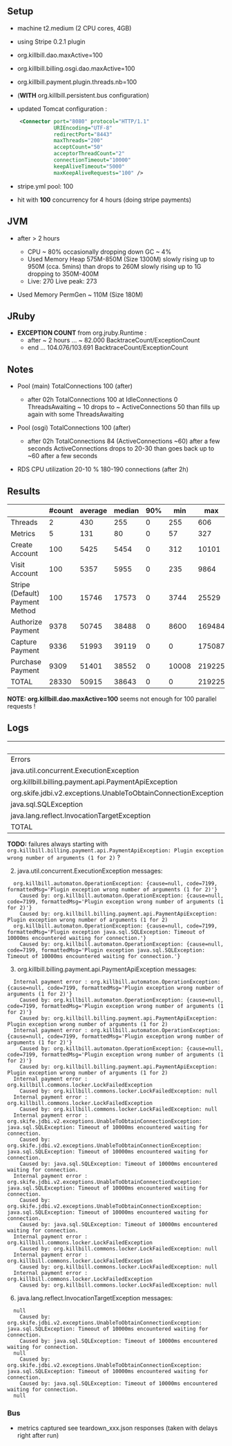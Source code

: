 ## Setup

- machine t2.medium (2 CPU cores, 4GB)

- using Stripe 0.2.1 plugin

- org.killbill.dao.maxActive=100
- org.killbill.billing.osgi.dao.maxActive=100
- org.killbill.payment.plugin.threads.nb=100
- (**WITH** org.killbill.persistent.bus configuration)

- updated Tomcat configuration :
```xml
    <Connector port="8080" protocol="HTTP/1.1"
               URIEncoding="UTF-8"
               redirectPort="8443"
               maxThreads="200"
               acceptCount="50"
               acceptorThreadCount="2"
               connectionTimeout="10000"
               keepAliveTimeout="5000"
               maxKeepAliveRequests="100" />
```

- stripe.yml pool: 100

- hit with **100** concurrency for 4 hours (doing stripe payments)

## JVM

- after > 2 hours
  * CPU ~ 80% occasionally dropping down GC ~ 4%
  * Used Memory Heap 575M-850M (Size 1300M) 
    slowly rising up to 950M (cca. 5mins) than drops to 260M
    slowly rising up to   1G dropping to 350M-400M
  * Live: 270 Live peak: 273

- Used Memory PermGen ~ 110M (Size 180M)

## JRuby

- **EXCEPTION COUNT** from org.jruby.Runtime :
  * after ~ 2 hours  ... ~ 82.000 BacktraceCount/ExceptionCount
  * end  ... 104.076/103.691 BacktraceCount/ExceptionCount

## Notes

- Pool (main) TotalConnections 100 (after)
  * after 02h TotalConnections 100 
    at IdleConnections 0 ThreadsAwaiting ~ 10
    drops to ~ ActiveConnections 50
    than fills up again with some ThreadsAwaiting

- Pool (osgi) TotalConnections 100 (after)
  * after 02h TotalConnections 84 (ActiveConnections ~60)
    after a few seconds ActiveConnections drops to 20-30
    than goes back up to ~60 after a few seconds

- RDS CPU utilization 20-10 %  180-190 connections (after 2h)

## Results

|                                 | #count | average | median | 90% |   min |    max |   errors | bandwidth |
| ------------------------------- | ------ | ------- | ------ | --- | ----- | ------ | -------- | --------- |
|                         Threads |      2 |     430 |    255 |   0 |   255 |    606 | 0.00000% |    0.02/s |
|                         Metrics |      5 |     131 |     80 |   0 |    57 |    327 | 0.00000% |    0.02/s |
|                  Create Account |    100 |    5425 |   5454 |   0 |   312 |  10101 | 0.00000% |     1.3/s |
|                   Visit Account |    100 |    5357 |   5955 |   0 |   235 |   9864 | 0.00000% |    1.81/s |
| Stripe (Default) Payment Method |    100 |   15746 |  17573 |   0 |  3744 |  25529 | 0.00000% |    1.05/s |
|               Authorize Payment |   9378 |   50745 |  38488 |   0 |  8600 | 169484 | 0.08221% |    0.78/s |
|                 Capture Payment |   9336 |   51993 |  39119 |   0 |     0 | 175087 | 0.08837% |    0.73/s |
|                Purchase Payment |   9309 |   51401 |  38552 |   0 | 10008 | 219225 | 0.08347% |    0.76/s |
|                           TOTAL |  28330 |   50915 |  38643 |   0 |     0 | 219225 | 0.08376% |    2.33/s |

**NOTE:** **org.killbill.dao.maxActive=100** seems not enough for 100 parallel requests !

## Logs

|                                                                 | Count |
| --------------------------------------------------------------- | ----- |
|                                                          Errors |     6 |
|                         java.util.concurrent.ExecutionException |    37 |
|            org.killbill.billing.payment.api.PaymentApiException |   413 |
|  org.skife.jdbi.v2.exceptions.UnableToObtainConnectionException |  1240 |
|                                           java.sql.SQLException |   433 |
|                     java.lang.reflect.InvocationTargetException |    48 |
|                                                           TOTAL |  2177 |

**TODO:** failures always starting with `org.killbill.billing.payment.api.PaymentApiException: Plugin exception wrong number of arguments (1 for 2)` ?

2. java.util.concurrent.ExecutionException messages:
```
  org.killbill.automaton.OperationException: {cause=null, code=7199, formattedMsg='Plugin exception wrong number of arguments (1 for 2)'}
    Caused by: org.killbill.automaton.OperationException: {cause=null, code=7199, formattedMsg='Plugin exception wrong number of arguments (1 for 2)'}
    Caused by: org.killbill.billing.payment.api.PaymentApiException: Plugin exception wrong number of arguments (1 for 2)
  org.killbill.automaton.OperationException: {cause=null, code=7199, formattedMsg='Plugin exception java.sql.SQLException: Timeout of 10000ms encountered waiting for connection.'}
    Caused by: org.killbill.automaton.OperationException: {cause=null, code=7199, formattedMsg='Plugin exception java.sql.SQLException: Timeout of 10000ms encountered waiting for connection.'}
```

3. org.killbill.billing.payment.api.PaymentApiException messages:
```
  Internal payment error : org.killbill.automaton.OperationException: {cause=null, code=7199, formattedMsg='Plugin exception wrong number of arguments (1 for 2)'}
    Caused by: org.killbill.automaton.OperationException: {cause=null, code=7199, formattedMsg='Plugin exception wrong number of arguments (1 for 2)'}
    Caused by: org.killbill.billing.payment.api.PaymentApiException: Plugin exception wrong number of arguments (1 for 2)
  Internal payment error : org.killbill.automaton.OperationException: {cause=null, code=7199, formattedMsg='Plugin exception wrong number of arguments (1 for 2)'}
    Caused by: org.killbill.automaton.OperationException: {cause=null, code=7199, formattedMsg='Plugin exception wrong number of arguments (1 for 2)'}
    Caused by: org.killbill.billing.payment.api.PaymentApiException: Plugin exception wrong number of arguments (1 for 2)
  Internal payment error : org.killbill.commons.locker.LockFailedException
    Caused by: org.killbill.commons.locker.LockFailedException: null
  Internal payment error : org.killbill.commons.locker.LockFailedException
    Caused by: org.killbill.commons.locker.LockFailedException: null
  Internal payment error : org.skife.jdbi.v2.exceptions.UnableToObtainConnectionException: java.sql.SQLException: Timeout of 10000ms encountered waiting for connection.
    Caused by: org.skife.jdbi.v2.exceptions.UnableToObtainConnectionException: java.sql.SQLException: Timeout of 10000ms encountered waiting for connection.
    Caused by: java.sql.SQLException: Timeout of 10000ms encountered waiting for connection.
  Internal payment error : org.skife.jdbi.v2.exceptions.UnableToObtainConnectionException: java.sql.SQLException: Timeout of 10000ms encountered waiting for connection.
    Caused by: org.skife.jdbi.v2.exceptions.UnableToObtainConnectionException: java.sql.SQLException: Timeout of 10000ms encountered waiting for connection.
    Caused by: java.sql.SQLException: Timeout of 10000ms encountered waiting for connection.
  Internal payment error : org.killbill.commons.locker.LockFailedException
    Caused by: org.killbill.commons.locker.LockFailedException: null
  Internal payment error : org.killbill.commons.locker.LockFailedException
    Caused by: org.killbill.commons.locker.LockFailedException: null
  Internal payment error : org.killbill.commons.locker.LockFailedException
    Caused by: org.killbill.commons.locker.LockFailedException: null
```

6. java.lang.reflect.InvocationTargetException messages:
```
  null
    Caused by: org.skife.jdbi.v2.exceptions.UnableToObtainConnectionException: java.sql.SQLException: Timeout of 10000ms encountered waiting for connection.
    Caused by: java.sql.SQLException: Timeout of 10000ms encountered waiting for connection.
  null
    Caused by: org.skife.jdbi.v2.exceptions.UnableToObtainConnectionException: java.sql.SQLException: Timeout of 10000ms encountered waiting for connection.
    Caused by: java.sql.SQLException: Timeout of 10000ms encountered waiting for connection.
  null
```

### Bus

- metrics captured see teardown_xxx.json responses (taken with delays right after run)
